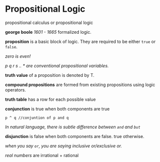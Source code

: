 # Propositional Logic

propositional calculus or propositional logic

**george boole** *1601 - 1665* formalized logic.

**proposition** is a basic block of logic. They are required to be either `true` or `false`.

*zero is even!*

*p q r s .. * are conventional propositional variables.*

**truth value** of a proposition is denoted by T.

**compound propositions** are formed from existing propositions using logic operators.

**truth table** has a row for each possible value

**conjunction** is true when both components are true

    p ^ q //conjuntion of p and q

*In natural language, there is subtle difference between `and` and `but`*

**disjunction** is false when both components are false. true otherwise.

*when you say `or`, you are saying inclusive or/exclusive or.*

*real numbers* are irrational + rational
